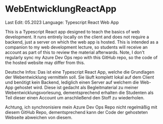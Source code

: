 # WebEntwicklungReactApp

Last Edit: 05.2023
Language: Typescript React Web App

This is a Typescript React app designed to teach the basics of web development. It runs entirely locally on the client and does not require a backend, just a server on which the web app is hosted. This is intended as a companion to my web development lecture, so students will receive an account as part of this to review the material afterwards.
Note, I don't regularly sync my Azure Dev Ops repo with this GitHub repo, so the code of the hosted website may differ from this.



Deutsche Infos:
Das ist eine Typescript React App, welche die Grundlagen der Webentwicklung vermitteln soll. Sie läuft komplett lokal auf dem Client und benötigt kein Backend, lediglich einen Server auf welchem die Web-App gehostet wird. Diese ist gedacht als Begleitmaterial zu meiner Webentwicklungsvorlesung, dementsprechend erhalten die Studenten als Teil dieser einen Account um anschließend den Stoff zu wiederholen.

Achtung, ich synchronisiere mein Azure Dev Ops Repo nicht regelmäßig mit diesem GitHub Repo, dementsprechend kann der Code der gehosteten Webseite abweichen von diesem.
